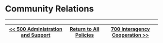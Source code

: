 # Community Relations
---
[<< 500 Administration and Support](/policies/500-administration-support/) | [Return to All Policies](/policies/) | [700 Interagency Cooperation >> ](/policies/700-interagency-cooperation/) 
--- | --- | --- 
